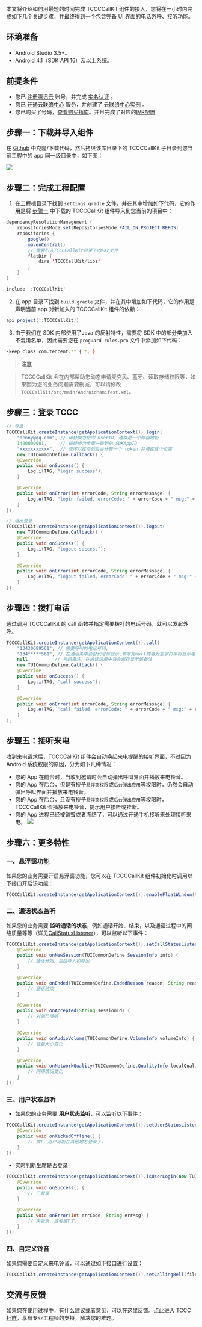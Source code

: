 本文将介绍如何用最短的时间完成 TCCCCallKit 组件的接入，您将在一小时内完成如下几个关键步骤，并最终得到一个包含完备 UI 界面的电话外呼、接听功能。

## 环境准备
- Android Studio 3.5+。
- Android 4.1（SDK API 16）及以上系统。

## 前提条件
- 您已 [注册腾讯云](https://cloud.tencent.com/document/product/378/17985) 账号，并完成 [实名认证](https://cloud.tencent.com/document/product/378/3629) 。
- 您已 [开通云联络中心](https://cloud.tencent.com/document/product/679/48028#.E6.AD.A5.E9.AA.A41.EF.BC.9A.E5.87.86.E5.A4.87.E5.B7.A5.E4.BD.9C) 服务，并创建了 [云联络中心实例](https://cloud.tencent.com/document/product/679/48028#.E6.AD.A5.E9.AA.A42.EF.BC.9A.E5.88.9B.E5.BB.BA.E4.BA.91.E5.91.BC.E5.8F.AB.E4.B8.AD.E5.BF.83.E5.AE.9E.E4.BE.8B) 。
- 您已购买了号码，[查看购买指南](https://cloud.tencent.com/document/product/679/73526)。并且完成了对应的[IVR配置](https://cloud.tencent.com/document/product/679/73549)

[](id:step1)
## 步骤一：下载并导入组件

在 [Github](hhttps://github.com/TencentCloud/tccc-uikit-android) 中克隆/下载代码，然后拷贝该库目录下的 TCCCCallKit 子目录到您当前工程中的 app 同一级目录中，如下图：

![](https://tccc.qcloud.com/assets/doc/Agent/ios_image/GitCallKitDemo.png)

[](id:step2)
## 步骤二：完成工程配置
1. 在工程根目录下找到 `settings.gradle` 文件，并在其中增加如下代码，它的作用是将 [步骤一](id:step1) 中下载的 TCCCCallKit 组件导入到您当前的项目中：

``` java
dependencyResolutionManagement {
    repositoriesMode.set(RepositoriesMode.FAIL_ON_PROJECT_REPOS)
    repositories {
        google()
        mavenCentral()
        // 需要引入TCCCCallKit目录下的aar文件
        flatDir {
            dirs 'TCCCCallKit/libs'
        }
    }
}

include ':TCCCCallKit'
```
2. 在 app 目录下找到 `build.gradle` 文件，并在其中增加如下代码，它的作用是声明当前 app 对新加入的 TCCCCallKit 组件的依赖：

``` java
api project(':TCCCCallKit')
```

3. 由于我们在 SDK 内部使用了Java 的反射特性，需要将 SDK 中的部分类加入不混淆名单，因此需要您在 `proguard-rules.pro` 文件中添加如下代码：

``` bash
-keep class com.tencent.** { *; }
```

> **注意**
> 

> TCCCCallKit 会在内部帮助您动态申请麦克风、蓝牙、读取存储权限等，如果因为您的业务问题需要删减，可以请修改`TCCCCallKit/src/main/AndroidManifest.xml`。
> 

[](id:step3)
## 步骤三：登录 TCCC
``` java
// 登录
TCCCCallKit.createInstance(getApplicationContext()).login(
    "denny@qq.com", // 请替换为您的 UserID，通常是一个邮箱地址
    1400000001,     // 请替换为步骤一取到的 SDKAppID
    "xxxxxxxxxxx",  // 您可以在你的后台计算一个 token 并填在这个位置
    new TUICommonDefine.Callback() {
    @Override
    public void onSuccess() {
        Log.i(TAG, "login success");
    }

    @Override
    public void onError(int errorCode, String errorMessage) {
        Log.e(TAG, "login failed, errorCode: " + errorCode + " msg:" + errorMessage);
    }
});

// 退出登录
TCCCCallKit.createInstance(getApplicationContext()).logout(
    new TUICommonDefine.Callback() {
    @Override
    public void onSuccess() {
        Log.i(TAG, "logout success");
    }

    @Override
    public void onError(int errorCode, String errorMessage) {
        Log.e(TAG, "logout failed, errorCode: " + errorCode + " msg:" + errorMessage);
    }
});
```

## 步骤四：拨打电话

通过调用 TCCCCallKit 的 call 函数并指定需要拨打的电话号码，就可以发起外呼。

``` java
TCCCCallKit.createInstance(getApplicationContext()).call(
    "13430689561", // 需要呼叫的电话号码,
    "134*****561", // 在通话条中会替代号码显示,填写为null或者为空字符串将显示电话号码
    null,         // 号码备注，在通话记录中将会保存显示该备注
    new TUICommonDefine.Callback() {
    @Override
    public void onSuccess() {
        Log.i(TAG, "call success");
    }

    @Override
    public void onError(int errorCode, String errorMessage) {
        Log.e(TAG, "call failed, errorCode: " + errorCode + " msg:" + errorMessage);
    }
);
```

## 步骤五：接听来电

收到来电请求后，TCCCCallKit 组件会自动唤起来电提醒的接听界面，不过因为 Android 系统权限的原因，分为如下几种情况：
- 您的 App 在前台时，当收到邀请时会自动弹出呼叫界面并播放来电铃音。
- 您的 App 在后台，但是有授予`悬浮窗权限`或`后台弹出应用`等权限时，仍然会自动弹出呼叫界面并播放来电铃音。
- 您的 App 在后台，且没有授予`悬浮窗权限`或`后台弹出应用`等权限时，TCCCCallKit 会播放来电铃音，提示用户接听或挂断。
- 您的 App 进程已经被销毁或者冻结了，可以通过开通手机接听来处理接听来电。
    ![](https://tccc.qcloud.com/assets/doc/Agent/ios_image/callInByPhone.png)

## 步骤六：更多特性

### 一、悬浮窗功能

如果您的业务需要开启悬浮窗功能，您可以在 TCCCCallKit 组件初始化时调用以下接口开启该功能：

``` java
TCCCCallKit.createInstance(getApplicationContext()).enableFloatWindow(true);
```

### 二、通话状态监听

如果您的业务需要 **监听通话的状态**，例如通话开始、结束，以及通话过程中的网络质量等等（详见[CallStatusListener](https://github.com/TencentCloud/tccc-uikit-android/blob/main/TCCCCallKit/src/main/java/com/tencent/qcloud/tccccallkit/base/TUICommonDefine.java)），可以监听以下事件：

``` java
TCCCCallKit.createInstance(getApplicationContext()).setCallStatusListener(new TUICommonDefine.CallStatusListener() {
    @Override
    public void onNewSession(TUICommonDefine.SessionInfo info) {
        // 通话开始，包括呼入和呼出
    }

    @Override
    public void onEnded(TUICommonDefine.EndedReason reason, String reasonMessage, String sessionId) {
        // 通话结束
    }

    @Override
    public void onAccepted(String sessionId) {
        // 对端已接听
    }

    @Override
    public void onAudioVolume(TUICommonDefine.VolumeInfo volumeInfo) {
        // 音量大小变化
    }

    @Override
    public void onNetworkQuality(TUICommonDefine.QualityInfo localQuality, TUICommonDefine.QualityInfo remoteQuality) {
        // 网络情况变化
    }
});
```

### 三、用户状态监听

- 如果您的业务需要 **用户状态监听**，可以监听以下事件：

``` java
TCCCCallKit.createInstance(getApplicationContext()).setUserStatusListener(new TUICommonDefine.UserStatusListener() {
    @Override
    public void onKickedOffline() {
        // 被T，用户可能在其他地方登录了。
    }
});
```

- 实时判断坐席是否登录

``` java
TCCCCallKit.createInstance(getApplicationContext()).isUserLogin(new TUICommonDefine.Callback() {
    @Override
    public void onSuccess() {
        // 已登录
    }

    @Override
    public void onError(int errCode, String errMsg) {
        // 未登录，或者被T了。
    }
});
```

### 四、自定义铃音

如果您需要自定义来电铃音，可以通过如下接口进行设置：

``` java
TCCCCallKit.createInstance(getApplicationContext()).setCallingBell(filePath);
```


## 交流与反馈
   
   如果您在使用过程中，有什么建议或者意见，可以在这里反馈。点此进入 [TCCC 社群](https://zhiliao.qq.com/)，享有专业工程师的支持，解决您的难题。
